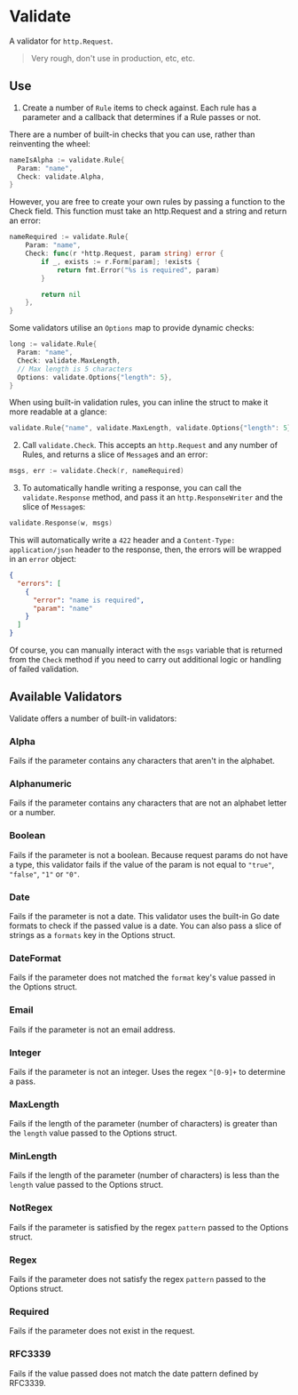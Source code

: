 # Validate

A validator for `http.Request`.

> Very rough, don't use in production, etc, etc.

## Use

1. Create a number of `Rule` items to check against. Each rule
has a parameter and a callback that determines if a Rule passes
or not.

There are a number of built-in checks that you can use, rather than
reinventing the wheel:

```go
nameIsAlpha := validate.Rule{
  Param: "name",
  Check: validate.Alpha,
}
```

However, you are free to create your own rules by passing a function
to the Check field. This function must take an http.Request and a string
and return an error:

```go
nameRequired := validate.Rule{
    Param: "name",
    Check: func(r *http.Request, param string) error {
        if _, exists := r.Form[param]; !exists {
            return fmt.Error("%s is required", param)
        }

        return nil
    },
}
```

Some validators utilise an `Options` map to provide dynamic checks:

```go
long := validate.Rule{
  Param: "name",
  Check: validate.MaxLength,
  // Max length is 5 characters
  Options: validate.Options{"length": 5},
}
```

When using built-in validation rules, you can inline the struct
to make it more readable at a glance:

```go
validate.Rule{"name", validate.MaxLength, validate.Options{"length": 5}}
```

2. Call `validate.Check`. This accepts an `http.Request` and any
number of Rules, and returns a slice of `Message`s and an error:

```go
msgs, err := validate.Check(r, nameRequired)
```

3. To automatically handle writing a response, you can call the
`validate.Response` method, and pass it an `http.ResponseWriter`
and the slice of `Message`s:

```go
validate.Response(w, msgs)
```

This will automatically write a `422` header and a
`Content-Type: application/json` header to the response, then,
the errors will be wrapped in an `error` object:

```json
{
  "errors": [
    {
      "error": "name is required",
      "param": "name"
    }
  ]
}
```

Of course, you can manually interact with the `msgs` variable
that is returned from the `Check` method if you need to carry
out additional logic or handling of failed validation.

## Available Validators

Validate offers a number of built-in validators:

### Alpha

Fails if the parameter contains any characters that aren't in the
alphabet.

### Alphanumeric

Fails if the parameter contains any characters that are not an
alphabet letter or a number.

### Boolean

Fails if the parameter is not a boolean. Because request params
do not have a type, this validator fails if the value of the
param is not equal to `"true"`, `"false"`, `"1"` or `"0"`.

### Date

Fails if the parameter is not a date. This validator uses the
built-in Go date formats to check if the passed value is a date.
You can also pass a slice of strings as a `formats` key in the
Options struct.

### DateFormat

Fails if the parameter does not matched the `format` key's value
passed in the Options struct.

### Email

Fails if the parameter is not an email address.

### Integer

Fails if the parameter is not an integer. Uses the regex `^[0-9]+`
to determine a pass.

### MaxLength

Fails if the length of the parameter (number of characters) is
greater than the `length` value passed to the Options struct.

### MinLength

Fails if the length of the parameter (number of characters) is
less than the `length` value passed to the Options struct.

### NotRegex

Fails if the parameter is satisfied by the regex `pattern` passed
to the Options struct.

### Regex

Fails if the parameter does not satisfy the regex `pattern` passed
to the Options struct.

### Required

Fails if the parameter does not exist in the request.

### RFC3339

Fails if the value passed does not match the date pattern defined
by RFC3339.
